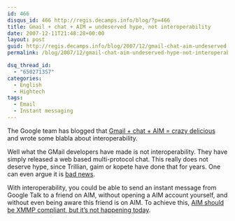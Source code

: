 ```yaml
---
id: 466
disqus_id: 466 http://regis.decamps.info/blog/?p=466
title: Gmail + chat + AIM = undeserved hype, not interoperability
date: 2007-12-11T21:48:28+00:00
layout: post
guid: http://regis.decamps.info/blog/2007/12/gmail-chat-aim-undeserved-hype-not-interoperability/
permalink: /blog/2007/12/gmail-chat-aim-undeserved-hype-not-interoperability/

dsq_thread_id:
  - "650271357"
categories:
  - English
  - Hightech
tags:
  - Email
  - Instant messaging
---
```

The Google team has blogged that [Gmail + chat + AIM = crazy delicious](http://gmailblog.blogspot.com/2007/12/gmail-chat-aim-crazy-delicious.html) and wrote some blabla about interoperability.

Well what the GMail developers have made is not interoperability. They have simply released a web based multi-protocol chat. This really does not deserve hype, since Trillian, gaim or kopete have done that for years. One can even argue it is [bad news](http://serendipity.ruwenzori.net/index.php/2007/12/05/aim-for-gmail-users-is-bad-news).

With interoperability, you could be able to send an instant message from Google Talk to a friend on AIM, without opening a AIM account yourself, and without even being aware this friend is on AIM. To achieve this, [AIM should be XMMP compliant, but it’s not happening today](http://gregoire.menuel.free.fr/blog/?p=10).
